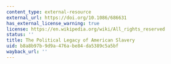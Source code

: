 ```yaml
---
content_type: external-resource
external_url: https://doi.org/10.1086/686631
has_external_license_warning: true
license: https://en.wikipedia.org/wiki/All_rights_reserved
status: ''
title: The Political Legacy of American Slavery
uid: b8a8b97b-9d9a-476a-be84-da5389c5a5bf
wayback_url: ''
---
```

